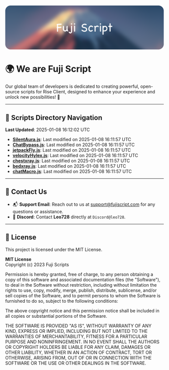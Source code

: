 ![Banner](.github/b.webp)

# 🌍 **We are Fuji Script**

Our global team of developers is dedicated to creating powerful, open-source scripts for Rise Client, designed to enhance your experience and unlock new possibilities! 🌟

---
<!-- SCRIPTS_NAVIGATION_START -->
## 📂 **Scripts Directory Navigation**

**Last Updated**: 2025-01-08 16:12:02 UTC

- **[SilentAura.js](scripts/SilentAura.js)**: Last modified on 2025-01-08 16:11:57 UTC
- **[ChatBypass.js](scripts/ChatBypass.js)**: Last modified on 2025-01-08 16:11:57 UTC
- **[jetpackFly.js](scripts/jetpackFly.js)**: Last modified on 2025-01-08 16:11:57 UTC
- **[velocityHylex.js](scripts/velocityHylex.js)**: Last modified on 2025-01-08 16:11:57 UTC
- **[chestxray.js](scripts/chestxray.js)**: Last modified on 2025-01-08 16:11:57 UTC
- **[bedxray.js](scripts/bedxray.js)**: Last modified on 2025-01-08 16:11:57 UTC
- **[chatMacro.js](scripts/chatMacro.js)**: Last modified on 2025-01-08 16:11:57 UTC

<!-- SCRIPTS_NAVIGATION_END -->

---

## 💬 **Contact Us**  
- 📬 **Support Email**: Reach out to us at [support@fujiscript.com](mailto:support@fujiscript.com) for any questions or assistance.  
- 💬 **Discord**: Contact **Leo728** directly at `Discord@leo728`.

---

## 📜 **License**

This project is licensed under the MIT License.  

**MIT License**  
Copyright (c) 2023 Fuji Scripts  

Permission is hereby granted, free of charge, to any person obtaining a copy of this software and associated documentation files (the "Software"), to deal in the Software without restriction, including without limitation the rights to use, copy, modify, merge, publish, distribute, sublicense, and/or sell copies of the Software, and to permit persons to whom the Software is furnished to do so, subject to the following conditions:  

The above copyright notice and this permission notice shall be included in all copies or substantial portions of the Software.  

THE SOFTWARE IS PROVIDED "AS IS", WITHOUT WARRANTY OF ANY KIND, EXPRESS OR IMPLIED, INCLUDING BUT NOT LIMITED TO THE WARRANTIES OF MERCHANTABILITY, FITNESS FOR A PARTICULAR PURPOSE AND NONINFRINGEMENT. IN NO EVENT SHALL THE AUTHORS OR COPYRIGHT HOLDERS BE LIABLE FOR ANY CLAIM, DAMAGES OR OTHER LIABILITY, WHETHER IN AN ACTION OF CONTRACT, TORT OR OTHERWISE, ARISING FROM, OUT OF OR IN CONNECTION WITH THE SOFTWARE OR THE USE OR OTHER DEALINGS IN THE SOFTWARE.  
